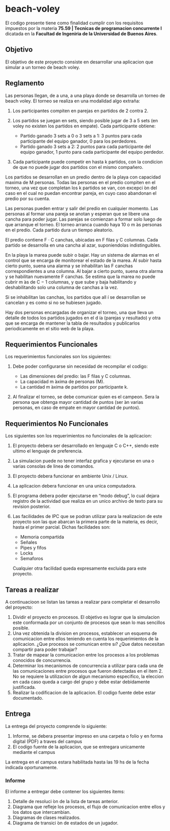 # beach-voley

El codigo presente tiene como finalidad cumplir con los requisitos impuestos 
por la materia **75.59 | Tecnicas de programacion concurrente I** dicatada en
la **Facultad de Ingeniria de la Universidad de Buenos Aires**.

## Objetivo
El objetivo de este proyecto consiste en desarrollar una aplicacion que 
simular a un torneo de beach voley. 

## Reglamento
Las personas llegan, de a una, a una playa donde se desarrolla un torneo de 
beach voley. El torneo se realiza en una modalidad algo extraña:
 1. Los participantes compiten en parejas en partidos de 2 contra 2.
 2. Los partidos se juegan en sets, siendo posible jugar de 3 a 5 sets (en 
 voley no existen los partidos en empate). Cada participante obtiene:
 
    - Partido ganado 3 sets a 0 o 3 sets a 1: 3 puntos para cada participante
     del equipo ganador, 0 para los perdedores.
    - Partido ganado 3 sets a 2: 2 puntos para cada participante del equipo 
    ganador, 1 punto para cada participante del equipo perdedor. 
    
 3. Cada participante puede competir en hasta k partidos, con la condicion de 
 que no puede jugar dos partidos con el mismo compañero.

Los partidos se desarrollan en un predio dentro de la playa con capacidad 
maxima de M personas. Todas las personas en el predio compiten en el torneo, 
una vez que completan los k partidos se van, con excepci ́on del caso en el 
cual no puedan encontrar pareja, en cuyo caso abandonan el predio por su 
cuenta.

Las personas pueden entrar y salir del predio en cualquier momento. Las 
personas al formar una pareja se anotan y esperan que se libere una cancha para
poder jugar. Las parejas se comienzan a formar solo luego de que arranque el 
torneo. El torneo arranca cuando haya 10 o m ́as personas en el predio. Cada 
partido dura un tiempo aleatorio.

El predio contiene F · C canchas, ubicadas en F filas y C columnas. Cada 
partido se desarrolla en una cancha al azar, suponiendolas indistinguibles.

En la playa la marea puede subir o bajar. Hay un sistema de alarmas en el 
control que se encarga de monitorear el estado de la marea. Al subir hasta 
cierto punto, suena una alarma y se inhabilitan las F canchas correspondientes 
a una columna. Al bajar a cierto punto, suena otra alarma y se habilitan
nuevamente F canchas. Se estima que la marea no puede cubrir m ́as de C − 1 
columnas, y que sube y baja habilitando y deshabilitando solo una columna de 
canchas a la vez.

Si se inhabilitan las canchas, los partidos que all ́ı se desarrollan se 
cancelan y es como si no se hubiesen jugado.

Hay dos personas encargadas de organizar el torneo, una que lleva un detalle de
todos los partidos jugados en el d ́ıa (parejas y resultado) y otra que se 
encarga de mantener la tabla de resultados y publicarlos periodicamente en el 
sitio web de la playa.

## Requerimientos Funcionales
Los requerimientos funcionales son los siguientes:
 1. Debe poder configurarse sin necesidad de recompilar el codigo:
 
    - Las dimensiones del predio: las F filas y C columnas.
    - La capacidad m ́axima de personas (M).
    - La cantidad m ́axima de partidos por participante k.
    
 2. Al finalizar el torneo, se debe comunicar quien es el campeon. Sera la
  persona que obtenga mayor cantidad de puntos (ser ́an varias personas, en 
  caso de empate en mayor cantidad de puntos).


## Requerimientos No Funcionales
Los siguientes son los requerimientos no funcionales de la aplicacion:
 1. El proyecto debera ser desarrollado en lenguaje C o C++, siendo este 
 ultimo el lenguaje de preferencia.
 2. La simulacion puede no tener interfaz grafica y ejecutarse en una o varias 
 consolas de linea de comandos.
 3. El proyecto debera funcionar en ambiente Unix / Linux.
 4. La aplicacion debera funcionar en una unica computadora.
 5. El programa debera poder ejecutarse en “modo debug”, lo cual dejara 
 registro de la actividad que realiza en un unico archivo de texto para su 
 revision posterior.
 6. Las facilidades de IPC que se podran utilizar para la realizacion de este 
 proyecto son las que abarcan la primera parte de la materia, es decir, hasta 
 el primer parcial. Dichas facilidades son:
 
    - Memoria compartida
    - Señales
    - Pipes y fifos
    - Locks
    - Semaforos
    
    Cualquier otra facilidad queda expresamente excluida para este proyecto.
    
## Tareas a realizar
A continuacioon se listan las tareas a realizar para completar el desarrollo 
del proyecto:
 1. Dividir el proyecto en procesos. El objetivo es lograr que la simulacion 
 este conformada por un conjunto de procesos que sean lo mas sencillos posible.
 2. Una vez obtenida la division en procesos, establecer un esquema de 
 comunicacion entre ellos teniendo en cuenta los requerimientos de la 
 aplicacion. ¿Que procesos se comunican entre sı? ¿Que datos necesitan 
 compartir para poder trabajar?
 3. Tratar de mapear la comunicacion entre los procesos a los problemas 
 conocidos de concurrencia.
 4. Determinar los mecanismos de concurrencia a utilizar para cada una de las 
 comunicaciones entre procesos que fueron detectadas en el item 2. No se 
 requiere la utilizacion de algun mecanismo especifico, la eleccion en cada 
 caso queda a cargo del grupo y debe estar debidamente justificada.
 5. Realizar la codificacion de la aplicacion. El codigo fuente debe estar 
 documentado.
 
## Entrega
La entrega del proyecto comprende lo siguiente:
 1. Informe, se debera presentar impreso en una carpeta o folio y en forma 
 digital (PDF) a traves del campus
 2. El codigo fuente de la aplicacion, que se entregara unicamente mediante 
 el campus
 
 La entrega en el campus estara habilitada hasta las 19 hs de la fecha indicada
 oportunamente.
 
### Informe
El informe a entregar debe contener los siguientes items:
 1. Detalle de resoluci ́on de la lista de tareas anterior.
 2. Diagrama que refleje los procesos, el flujo de comunicacion entre ellos y 
 los datos que intercambian.
 3. Diagramas de clases realizados.
 4. Diagrama de transici ́on de estados de un jugador.